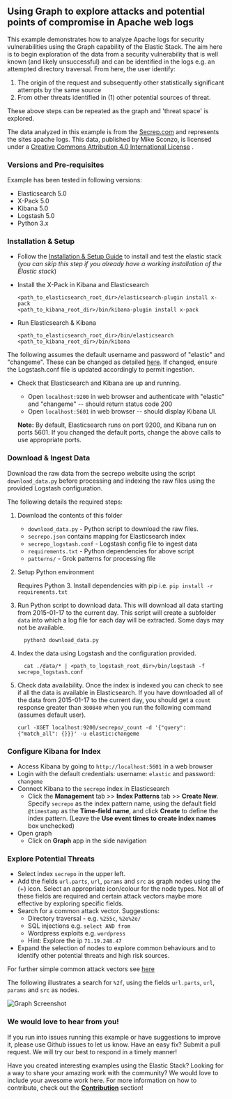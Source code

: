 ## Using Graph to explore attacks and potential points of compromise in Apache web logs

This example demonstrates how to analyze Apache logs for security vulnerabilities using the Graph capability of the Elastic Stack. 
The aim here is to begin exploration of the data from a security vulnerability that is well known (and likely unsuccessful) and can be identified in the logs e.g. an attempted directory traversal. From here, the user identify:

1. The origin of the request and subsequently other statistically significant attempts by the same source
1. From other threats identified in (1) other potential sources of threat.

These above steps can be repeated as the graph and 'threat space' is explored.

The data analyzed in this example is from the [Secrep.com](http://www.secrepo.com/) and represents the sites apache logs.
This data, published by Mike Sconzo, is licensed under a [Creative Commons Attribution 4.0 International License](https://creativecommons.org/licenses/by/4.0/) .

### Versions and Pre-requisites

Example has been tested in following versions:

- Elasticsearch 5.0
- X-Pack 5.0
- Kibana 5.0
- Logstash 5.0
- Python 3.x

### Installation & Setup

* Follow the [Installation & Setup Guide](https://github.com/elastic/examples/blob/master/Installation%20and%20Setup.md) to install and test the elastic stack (*you can skip this step if you already have a working installation of the Elastic stack*)

* Install the X-Pack in Kibana and Elasticsearch 

  ```shell
  <path_to_elasticsearch_root_dir>/elasticsearch-plugin install x-pack
  <path_to_kibana_root_dir>/bin/kibana-plugin install x-pack
  ```

* Run Elasticsearch & Kibana

  ```shell
  <path_to_elasticsearch_root_dir>/bin/elasticsearch
  <path_to_kibana_root_dir>/bin/kibana
  ```


The following assumes the default username and password of "elastic" and "changeme".  These can be changed as detailed [here](https://www.elastic.co/guide/en/shield/current/native-realm.html).  If changed, ensure the Logstash.conf file is updated accordingly to permit ingestion.

* Check that Elasticsearch and Kibana are up and running.
  - Open `localhost:9200` in web browser and authenticate with "elastic" and "changeme" -- should return status code 200
  - Open `localhost:5601` in web browser -- should display Kibana UI.

  **Note:** By default, Elasticsearch runs on port 9200, and Kibana run on ports 5601. If you changed the default ports, change   the above calls to use appropriate ports.

### Download & Ingest Data

  Download the raw data from the secrepo website using the script `download_data.py` before processing and indexing the raw files using the provided Logstash configuration.

  The following details the required steps:
  
1. Download the contents of this folder <br>
    
    - `download_data.py` - Python script to download the raw files.
    - `secrepo.json` contains mapping for Elasticsearch index
    - `secrepo_logstash.conf` - Logstash config file to ingest data
    - `requirements.txt` - Python dependencies for above script
    - `patterns/` - Grok patterns for processing file
    
2. Setup Python environment

    Requires Python 3.  Install dependencies with pip i.e. `pip install -r requirements.txt`

3. Run Python script to download data. This will download all data starting from 2015-01-17 to the current day. This script will create a subfolder `data` into which a log file for each day will be extracted.  Some days may not be available.

    ```
      python3 download_data.py
    ```

4. Index the data using Logstash and the configuration provided.
 
    ```
      cat ./data/* | <path_to_logstash_root_dir>/bin/logstash -f secrepo_logstash.conf
    ```
   
5. Check data availability. Once the index is indexed you can check to see if all the data is available in Elasticsearch. If you have downloaded all of the data from 2015-01-17 to the current day, you should get a `count` response greater than `300840` when you run the following command (assumes default user).

    ```shell
    curl -XGET localhost:9200/secrepo/_count -d '{"query": {"match_all": {}}}' -u elastic:changeme
    ```

### Configure Kibana for Index
  
  * Access Kibana by going to `http://localhost:5601` in a web browser
  * Login with the default credentials: username: `elastic` and password: `changeme`
  * Connect Kibana to the `secrepo` index in Elasticsearch
      * Click the **Management** tab >> **Index Patterns** tab >> **Create New**. Specify `secrepo` as the index pattern name, using the default field `@timestamp` as the **Time-field name**, and click **Create** to define the index pattern. (Leave the **Use event times to create index names** box unchecked)
  * Open graph
      * Click on **Graph** app in the side navigation
      
### Explore Potential Threats
    
   * Select index `secrepo` in the upper left. 
   * Add the fields `url.parts`, `url`, `params`  and `src` as graph nodes using the (+) icon.  Select an appropriate icon/colour for the node types.  Not all of these fields are required and certain attack vectors maybe more effective by exploring specific fields.
   * Search for a common attack vector. Suggestions:
      * Directory traversal - e.g. `%255c`, `%2e%2e/` 
      * SQL injections e.g. `select AND from`  
      * Wordpress exploits e.g. `wordpress`
      * Hint: Explore the ip `71.19.248.47`
   * Expand the selection of nodes to explore common behaviours and to identify other potential threats and high risk sources.
   
For further simple common attack vectors see [here](https://www.sans.org/reading-room/whitepapers/logging/detecting-attacks-web-applications-log-files-2074)
 
The following illustrates a search for `%2f`, using the fields  `url.parts`, `url`, `params`  and `src` as nodes.   
      
  ![Graph Screenshot](https://raw.githubusercontent.com/elastic/examples/master/ElasticStack_graph_apache/secrepo_graph.jpg)

### We would love to hear from you!

If you run into issues running this example or have suggestions to improve it, please use Github issues to let us know. Have an easy fix? Submit a pull request. We will try our best to respond in a timely manner!

Have you created interesting examples using the Elastic Stack? Looking for a way to share your amazing work with the community? We would love to include your awesome work here. For more information on how to contribute, check out the **[Contribution](https://github.com/elastic/examples#contributing)** section!
